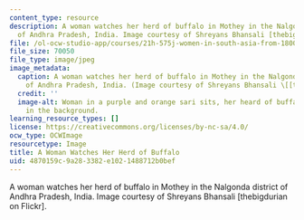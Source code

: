 ```yaml
---
content_type: resource
description: A woman watches her herd of buffalo in Mothey in the Nalgonda district
  of Andhra Pradesh, India. Image courtesy of Shreyans Bhansali [thebigdurian on Flickr].
file: /ol-ocw-studio-app/courses/21h-575j-women-in-south-asia-from-1800-to-present-fall-2006/4870159c9a283382e1021488712b0bef_21h-575jf06.jpg
file_size: 70050
file_type: image/jpeg
image_metadata:
  caption: A woman watches her herd of buffalo in Mothey in the Nalgonda district
    of Andhra Pradesh, India. (Image courtesy of Shreyans Bhansali \[[thebigdurian](http://www.flickr.com/photos/thebigdurian/)\].)
  credit: ''
  image-alt: Woman in a purple and orange sari sits, her heard of buffalo grazing
    in the background.
learning_resource_types: []
license: https://creativecommons.org/licenses/by-nc-sa/4.0/
ocw_type: OCWImage
resourcetype: Image
title: A Woman Watches Her Herd of Buffalo
uid: 4870159c-9a28-3382-e102-1488712b0bef
---
```

A woman watches her herd of buffalo in Mothey in the Nalgonda district of Andhra Pradesh, India. Image courtesy of Shreyans Bhansali [thebigdurian on Flickr].